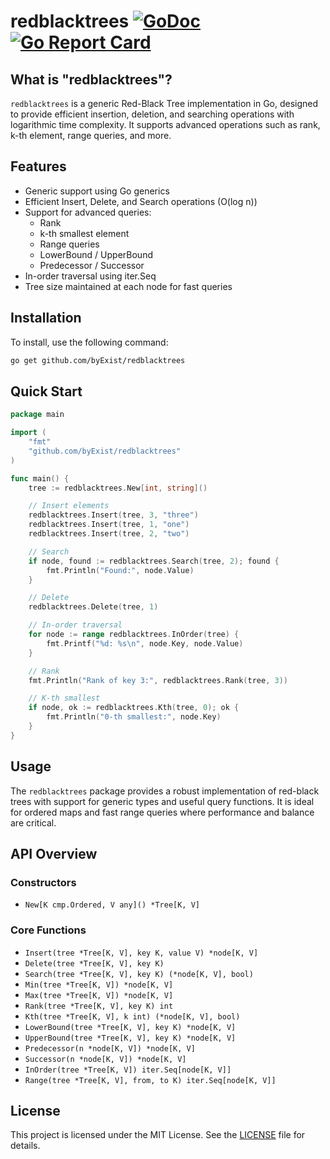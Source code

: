 

# redblacktrees [![GoDoc](https://pkg.go.dev/badge/github.com/byExist/redblacktrees.svg)](https://pkg.go.dev/github.com/byExist/redblacktrees) [![Go Report Card](https://goreportcard.com/badge/github.com/byExist/redblacktrees)](https://goreportcard.com/report/github.com/byExist/redblacktrees)

## What is "redblacktrees"?

`redblacktrees` is a generic Red-Black Tree implementation in Go, designed to provide efficient insertion, deletion, and searching operations with logarithmic time complexity. It supports advanced operations such as rank, k-th element, range queries, and more.

## Features

- Generic support using Go generics
- Efficient Insert, Delete, and Search operations (O(log n))
- Support for advanced queries:
  - Rank
  - k-th smallest element
  - Range queries
  - LowerBound / UpperBound
  - Predecessor / Successor
- In-order traversal using iter.Seq
- Tree size maintained at each node for fast queries

## Installation

To install, use the following command:

```bash
go get github.com/byExist/redblacktrees
```

## Quick Start

```go
package main

import (
	"fmt"
	"github.com/byExist/redblacktrees"
)

func main() {
	tree := redblacktrees.New[int, string]()

	// Insert elements
	redblacktrees.Insert(tree, 3, "three")
	redblacktrees.Insert(tree, 1, "one")
	redblacktrees.Insert(tree, 2, "two")

	// Search
	if node, found := redblacktrees.Search(tree, 2); found {
		fmt.Println("Found:", node.Value)
	}

	// Delete
	redblacktrees.Delete(tree, 1)

	// In-order traversal
	for node := range redblacktrees.InOrder(tree) {
		fmt.Printf("%d: %s\n", node.Key, node.Value)
	}

	// Rank
	fmt.Println("Rank of key 3:", redblacktrees.Rank(tree, 3))

	// K-th smallest
	if node, ok := redblacktrees.Kth(tree, 0); ok {
		fmt.Println("0-th smallest:", node.Key)
	}
}
```

## Usage

The `redblacktrees` package provides a robust implementation of red-black trees with support for generic types and useful query functions. It is ideal for ordered maps and fast range queries where performance and balance are critical.

## API Overview

### Constructors

- `New[K cmp.Ordered, V any]() *Tree[K, V]`

### Core Functions

- `Insert(tree *Tree[K, V], key K, value V) *node[K, V]`
- `Delete(tree *Tree[K, V], key K)`
- `Search(tree *Tree[K, V], key K) (*node[K, V], bool)`
- `Min(tree *Tree[K, V]) *node[K, V]`
- `Max(tree *Tree[K, V]) *node[K, V]`
- `Rank(tree *Tree[K, V], key K) int`
- `Kth(tree *Tree[K, V], k int) (*node[K, V], bool)`
- `LowerBound(tree *Tree[K, V], key K) *node[K, V]`
- `UpperBound(tree *Tree[K, V], key K) *node[K, V]`
- `Predecessor(n *node[K, V]) *node[K, V]`
- `Successor(n *node[K, V]) *node[K, V]`
- `InOrder(tree *Tree[K, V]) iter.Seq[node[K, V]]`
- `Range(tree *Tree[K, V], from, to K) iter.Seq[node[K, V]]`

## License

This project is licensed under the MIT License. See the [LICENSE](LICENSE) file for details.